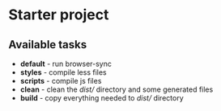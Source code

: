 # Starter project

## Available tasks

- **default** - run browser-sync
- **styles** - compile less files
- **scripts** - compile js files
- **clean** - clean the *dist/* directory and some generated files
- **build** - copy everything needed to *dist/* directory
